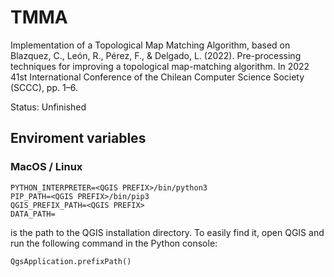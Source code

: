 # TMMA
Implementation of a Topological Map Matching Algorithm, based on Blazquez, C., León, R., Pérez, F., & Delgado, L. (2022). Pre-processing techniques for improving a topological map-matching algorithm. In 2022 41st International Conference of the Chilean Computer Science Society (SCCC), pp. 1–6.

Status: Unfinished

## Enviroment variables
### MacOS / Linux
```
PYTHON_INTERPRETER=<QGIS PREFIX>/bin/python3
PIP_PATH=<QGIS PREFIX>/bin/pip3
QGIS_PREFIX_PATH=<QGIS PREFIX>
DATA_PATH=
```
<QGIS PREFIX> is the path to the QGIS installation directory. To easily find it, open QGIS and run the following command in the Python console:
```
QgsApplication.prefixPath()
```


